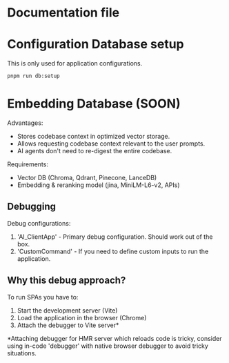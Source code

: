 # Documentation file

# Configuration Database setup
This is only used for application configurations.
```sh
pnpm run db:setup
```

# Embedding Database (SOON)
Advantages:
- Stores codebase context in optimized vector storage.
- Allows requesting codebase context relevant to the user prompts.
- AI agents don't need to re-digest the entire codebase.

Requirements:
- Vector DB (Chroma, Qdrant, Pinecone, LanceDB)
- Embedding & reranking model (jina, MiniLM-L6-v2, APIs)

## Debugging
Debug configurations:
1. 'AI_ClientApp' - Primary debug configuration. Should work out of the box.
2. 'CustomCommand' - If you need to define custom inputs to run the application.

## Why this debug approach?
To run SPAs you have to:
1. Start the development server (Vite)
2. Load the application in the browser (Chrome)
3. Attach the debugger to Vite server*

*Attaching debugger for HMR server which reloads code is tricky, consider using in-code 'debugger' with native browser debugger to avoid tricky situations.


